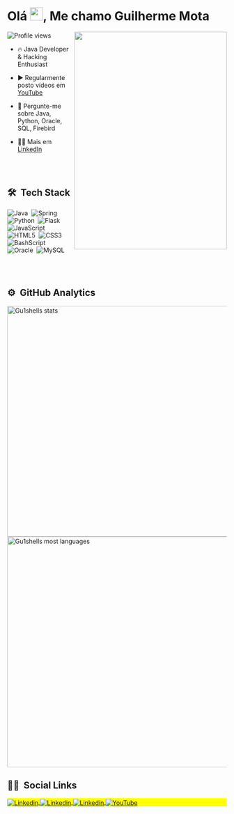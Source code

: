 <h1 align="left">Olá <img src="https://raw.githubusercontent.com/kaueMarques/kaueMarques/master/hi.gif" width="30px">, Me chamo Guilherme Mota</h1>
<img align="right" height="500em" width="350px" 
src="https://raw.githubusercontent.com/gist/Gu1Shells/3050cdd46093dc13049687cfa9b0901c/raw/6abea835edaf9ad801e842978b3272d53392f193/githubcard.svg" />
<p align="left"> <img src="https://komarev.com/ghpvc/?username=gu1shells&color=yellow" alt="Profile views" /></p>

- 🔥 Java Developer & Hacking Enthusiast

- ▶️ Regularmente posto vídeos em [YouTube](https://www.youtube.com/@gu1shells)

- 💬 Pergunte-me sobre Java, Python, Oracle, SQL, Firebird

- 👨‍💻 Mais em [LinkedIn](https://www.linkedin.com/in/guilherme-mota-lima-72bbb71b7/)

<br></br>

## 🛠️ &nbsp;Tech Stack

![Java](https://img.shields.io/badge/java-%23ED8B00.svg?style=for-the-badge&logo=openjdk&logoColor=white)&nbsp;
![Spring](https://img.shields.io/badge/spring-%236DB33F.svg?style=for-the-badge&logo=spring&logoColor=white)&nbsp;
![Python](https://img.shields.io/badge/python-3670A0?style=for-the-badge&logo=python&logoColor=ffdd54)&nbsp;
![Flask](https://img.shields.io/badge/flask-%23000.svg?style=for-the-badge&logo=flask&logoColor=white)&nbsp;
![JavaScript](https://img.shields.io/badge/JavaScript-F7DF1E?style=for-the-badge&logo=javascript&logoColor=black)
![HTML5](https://img.shields.io/badge/HTML5-E34F26?style=for-the-badge&logo=html5&logoColor=white)&nbsp;
![CSS3](https://img.shields.io/badge/CSS3-1572B6?style=for-the-badge&logo=css3&logoColor=white)&nbsp;
![BashScript](https://img.shields.io/badge/bash%20script-0101?style=for-the-badge&logo=gnubash&logoColor=%23FFFFFF&labelColor=%23000000)&nbsp;
![Oracle](https://img.shields.io/badge/Oracle-red.svg?style=for-the-badge&logo=oracle&logoColor=white)&nbsp;
![MySQL](https://img.shields.io/badge/MySQL-00000F?style=for-the-badge&logo=mysql&logoColor=white)&nbsp;

<br></br>

## ⚙️ &nbsp;GitHub Analytics

<p align="left">
<img width="530em" src="https://github-readme-stats.vercel.app/api?username=gu1shells&theme=tokyonight&show_icons=true" alt="Gu1shells stats"/>
<img width="530em" src="https://github-readme-stats.vercel.app/api/top-langs/?username=gu1shells&theme=tokyonight&show_icons=true" alt="Gu1shells most languages">
</p>

## 🤵🏻 &nbsp;Social Links

<p align="left" style="background:yellow">  
<a href="https://www.linkedin.com/in/guilherme-mota-lima-72bbb71b7" target="_blank">
  <img align="center" src="https://img.shields.io/badge/LinkedIn-0077B5?style=for-the-badge&logo=linkedin&logoColor=white" alt="Linkedin"/>
</a>
<a href="https://www.instagram.com/gu1shells" target="_blank">
  <img align="center" src="https://img.shields.io/badge/-Instagram-%23E4405F?style=for-the-badge&logo=instagram&logoColor=white" alt="Linkedin"/>
</a>
<a href="https://linktr.ee/gu1shells" target="_blank">
  <img align="center" src="https://img.shields.io/badge/linktree-39E09B?style=for-the-badge&logo=linktree&logoColor=white" alt="Linkedin"/>
</a>
<a href="https://www.youtube.com/@gu1shells" target="_blank">
  <img align="center" src="https://img.shields.io/badge/Instagram-red?style=for-the-badge&logo=youtube&logoColor=white" alt="YouTube"/>
</a>

